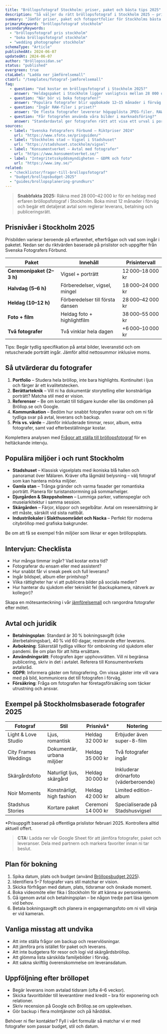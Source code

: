 ```yaml
---
title: "Bröllopsfotograf Stockholm: priser, paket och bästa tips 2025"
description: "Så väljer du rätt bröllopsfotograf i Stockholm 2025 – prisnivåer, checklistor och rekommenderade fotomiljöer."
summary: "Jämför priser, paket och fotoportfolier för Stockholms bästa bröllopsfotografer och säkra avtalet i god tid."
primaryKeyword: "bröllopsfotograf stockholm"
secondaryKeywords:
  - "bröllopsfotograf pris stockholm"
  - "boka bröllopsfotograf stockholm"
  - "wedding photographer stockholm"
schemaType: "Article"
publishedAt: 2024-06-07
updatedAt: 2024-06-07
author: "Bröllopssidan.se"
status: "published"
evergreen: true
ctaLabel: "Ladda ner jämförelsemall"
ctaUrl: "/templates/fotograf-jamforelsemall"
faq:
  - question: "Vad kostar en bröllopsfotograf i Stockholm 2025?"
    answer: "Heldagspaket i Stockholm ligger vanligtvis mellan 28 000 och 42 000 kr, medan halvdag kostar 18 000–24 000 kr. Premiumfotografer med två fotografer kan ta uppåt 55 000 kr."
  - question: "När bör vi boka fotografen?"
    answer: "Populära fotografer blir uppbokade 12–15 månader i förväg för sommardatum. Boka så snart datum och lokal är spikade."
  - question: "Ingår RAW-filer i priset?"
    answer: "De flesta fotografer levererar högupplösta JPEG-filer. RAW-filer erbjuds sällan men kan ibland köpas till – fråga specifikt i avtalet."
  - question: "Får fotografen använda våra bilder i marknadsföring?"
    answer: "Standardavtal ger fotografen rätt att visa ett urval i portfolio. Vill ni begränsa publicering behöver ni skriva in det i kontraktet."
sources:
  - label: "Svenska Fotografers Förbund – Riktpriser 2024"
    url: "https://www.sfoto.se/prisguiden/"
  - label: "Stockholms stad – Vigsel i Stadshuset"
    url: "https://stadshuset.stockholm/vigsel"
  - label: "Konsumentverket – Avtal med fotografer"
    url: "https://www.konsumentverket.se/"
  - label: "Integritetsskyddsmyndigheten – GDPR och foto"
    url: "https://www.imy.se/"
related:
  - "checklistor/fragor-till-brollopsfotograf"
  - "budget/brollopsbudget-2025"
  - "guides/brollopsplanering-grundkurs"
---
```


> **Snabbfakta 2025:** Räkna med 28 000–42 000 kr för en heldag med erfaren bröllopsfotograf i Stockholm. Boka minst 12 månader i förväg och begär ett detaljerat avtal som reglerar leverans, betalning och publiceringsrätt.

## Prisnivåer i Stockholm 2025

Prisbilden varierar beroende på erfarenhet, efterfrågan och vad som ingår i paketet. Nedan ser du riktvärden baserade på prislistor och uppgifter från Svenska Fotografers Förbund.

| Paket                     | Innehåll                         | Prisintervall    |
| ------------------------- | -------------------------------- | ---------------- |
| **Ceremonipaket (2–3 h)** | Vigsel + porträtt                | 12 000–18 000 kr |
| **Halvdag (5–6 h)**       | Förberedelser, vigsel, mingel    | 18 000–24 000 kr |
| **Heldag (10–12 h)**      | Förberedelser till första dansen | 28 000–42 000 kr |
| **Foto + film**           | Heldag foto + highlightfilm      | 38 000–55 000 kr |
| **Två fotografer**        | Två vinklar hela dagen           | +6 000–10 000 kr |

Tips: Begär tydlig specifikation på antal bilder, leveranstid och om retuscherade porträtt ingår. Jämför alltid nettosummor inklusive moms.

## Så utvärderar du fotografer

1. **Portfolio** – Studera hela bröllop, inte bara highlights. Kontinuitet i ljus och färger är ett kvalitetstecken.
2. **Berättarteknik** – Vill ni ha dokumentär storytelling eller konstnärliga porträtt? Matcha stil med er vision.
3. **Referenser** – Be om kontakt till tidigare kunder eller läs omdömen på Bröllop.se och Google.
4. **Kommunikation** – Bedöm hur snabbt fotografen svarar och om ni får tydliga svar på avtal, leverans och backup.
5. **Pris vs. värde** – Jämför inkluderade timmar, resor, album, extra fotografer, samt vad efterbeställningar kostar.

Komplettera analysen med [Frågor att ställa till bröllopsfotograf](/checklistor/fragor-till-brollopsfotograf/) för en heltäckande intervju.

## Populära miljöer i och runt Stockholm

- **Stadshuset** – Klassisk vigselplats med ikoniska blå hallen och panoramat över Mälaren. Kräver ofta lågmäld belysning – välj fotograf som kan hantera mörka miljöer.
- **Gamla stan** – Trånga gränder och varma fasader ger romantiska porträtt. Planera för turistanstormning på sommarhelger.
- **Djurgården & Skeppsholmen** – Lummiga parker, vattenspeglar och museiarkitektur i samma session.
- **Skärgården** – Färjor, klippor och segelbåtar. Avtal om reseersättning är ett måste, särskilt vid sista nattbåt.
- **Industrilokaler i Slakthusområdet och Nacka** – Perfekt för moderna citybröllop med grafiska bakgrunder.

Be om att få se exempel från miljöer som liknar er egen bröllopsplats.

## Intervjun: Checklista

- Hur många timmar ingår? Vad kostar extra tid?
- Fotograferar du ensam eller med assistent?
- Hur snabbt får vi sneak peek och full leverans?
- Ingår bildspel, album eller printshop?
- Vilka rättigheter har vi att publicera bilder på sociala medier?
- Hur hanterar du sjukdom eller tekniskt fel (backupkamera, nätverk av kollegor)?

Skapa en mötesanteckning i vår [jämförelsemall](/templates/fotograf-jamforelsemall) och rangordna fotografer efter mötet.

## Avtal och juridik

- **Betalningsplan**: Standard är 30 % bokningsavgift (icke återbetalningsbar), 40 % vid 60 dagar, resterande efter leverans.
- **Avbokning**: Säkerställ tydliga villkor för ombokning vid sjukdom eller pandemi. Be om plan för att hitta ersättare.
- **Användningsrätt**: Fotografen äger upphovsrätten. Vill ni begränsa publicering, skriv in det i avtalet. Referera till Konsumentverkets avtalsråd.
- **GDPR**: Informera gäster om fotografering. Om vissa gäster inte vill vara med på bild, kommunicera det till fotografen i förväg.
- **Försäkring**: Fråga om fotografen har företagsförsäkring som täcker utrustning och ansvar.

## Exempel på Stockholmsbaserade fotografer 2025

| Fotograf             | Stil                       | Prisnivå\*         | Notering                              |
| -------------------- | -------------------------- | ------------------ | ------------------------------------- |
| Light & Love Studio  | Ljus, romantisk            | Heldag 32 000 kr   | Erbjuder även super-8-film            |
| City Frames Weddings | Dokumentär, urbana miljöer | Heldag 35 000 kr   | Två fotografer ingår                  |
| Skärgårdsfoto        | Naturligt ljus, skärgård   | Heldag 30 000 kr   | Inkluderar drönarfoto (väderberoende) |
| Noir Moments         | Konstnärligt, high fashion | Heldag 42 000 kr   | Limited edition-album                 |
| Stadshus Stories     | Kortare paket              | Ceremoni 14 000 kr | Specialiserade på Stadshusvigsel      |

\*Prisuppgift baserad på offentliga prislistor februari 2025. Kontrollera alltid aktuell offert.

> **CTA:** Ladda ner vår Google Sheet för att jämföra fotografer, paket och leveranser. Dela med partnern och markera favoriter innan ni tar beslut.

## Plan för bokning

1. Spika datum, plats och budget (använd [Bröllopsbudget 2025](/budget/brollopsbudget-2025/)).
2. Identifiera 5–7 fotografer vars stil matchar er vision.
3. Skicka förfrågan med datum, plats, tidsramar och önskade moment.
4. Boka videomöte eller fika i Stockholm för att känna av personkemin.
5. Gå igenom avtal och betalningsplan – be någon tredje part läsa igenom vid behov.
6. Betala bokningsavgift och planera in engagemangsfoto om ni vill vänja er vid kameran.

## Vanliga misstag att undvika

- Att inte ställa frågor om backup och reservlösningar.
- Att jämföra pris istället för paket och leverans.
- Att inte budgetera för resor och logi vid skärgårdsbröllop.
- Att glömma lista särskilda familjebilder i förväg.
- Att sakna skriftlig överenskommelse om leveransdatum.

## Uppföljning efter bröllopet

- Begär leverans inom avtalad tidsram (ofta 4–6 veckor).
- Skicka favoritbilder till leverantörer med kredit – bra för exponering och relationer.
- Skriv recension på Google och Bröllop.se om upplevelsen.
- Gör backup i flera molntjänster och på hårddisk.

Behöver ni fler kontakter? Fyll i vårt formulär så matchar vi er med fotografer som passar budget, stil och datum.
